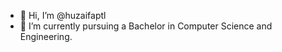 - 👋 Hi, I’m @huzaifaptl
- 🌱 I’m currently pursuing a Bachelor in Computer Science and Engineering.

<!---
huzaifaptl/huzaifaptl is a ✨ special ✨ repository because its `README.md` (this file) appears on your GitHub profile.
You can click the Preview link to take a look at your changes.
--->
